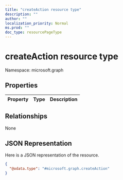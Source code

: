 ```yaml
---
title: "createAction resource type"
description: ""
author: ""
localization_priority: Normal
ms.prod: ""
doc_type: resourcePageType
---
```


# createAction resource type


Namespace: microsoft.graph



## Properties
|Property|Type|Description|
|:---|:---|:---|

## Relationships
None

## JSON Representation
Here is a JSON representation of the resource.
<!-- {
  "blockType": "resource",
  "@odata.type": "microsoft.graph.createAction"
}
-->
``` json
{
  "@odata.type": "#microsoft.graph.createAction"
}
```


